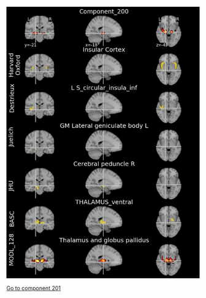 


![200](preliminary/200.jpg "Component 200")

[Go to component 201](https://parietal-inria.github.io/MODL_atlas/1024/201 "Component 201")